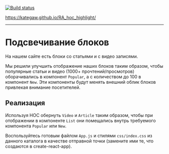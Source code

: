 [![Build status](https://ci.appveyor.com/api/projects/status/oyj2l3n64km3k018?svg=true)](https://ci.appveyor.com/project/KateGaw/ra-hoc-highlight)

https://kategaw.github.io/RA_hoc_highlight/

-------------------------------------------------------------------------------

Подсвечивание блоков
===

На нашем сайте есть блоки со статьями и с видео записями. 

Мы решили улучшить отображение наших блоков таким образом, 
чтобы популярные статьи и видео (1000+ прочтений/просмотров) 
оборачивались в компонент `Popular`, а с количеством до 
100 в компонент `New`. Эти компоненты будут менять внешний 
облик блоков привлекая внимание посетителей.

## Реализация

Используя HOC обернуть `Video` и `Article` таким образом, чтобы при отображении в компоненте `List` они помещались внутрь требуемого компонента `Popular` или `New`.

Воспользуйтесь готовым файлом `App.js` и стилями `css/index.css` из данного каталога в качестве отправной точки (замените ими те, что создаются в create-react-app).